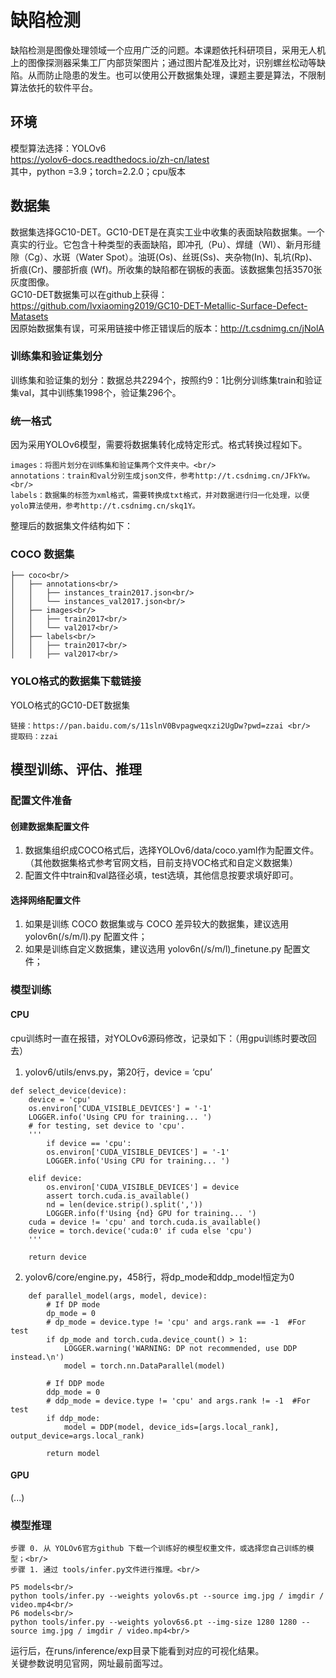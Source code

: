 # 缺陷检测
缺陷检测是图像处理领域一个应用广泛的问题。本课题依托科研项目，采用无人机上的图像探测器采集工厂内部货架图片；通过图片配准及比对，识别螺丝松动等缺陷。从而防止隐患的发生。也可以使用公开数据集处理，课题主要是算法，不限制算法依托的软件平台。

## 环境
模型算法选择：YOLOv6<br/>
https://yolov6-docs.readthedocs.io/zh-cn/latest<br/>
其中，python =3.9；torch=2.2.0；cpu版本

## 数据集
数据集选择GC10-DET。GC10-DET是在真实工业中收集的表面缺陷数据集。一个真实的行业。它包含十种类型的表面缺陷，即冲孔（Pu）、焊缝（Wl）、新月形缝隙（Cg）、水斑（Water Spot）。油斑(Os)、丝斑(Ss)、夹杂物(In)、轧坑(Rp)、折痕(Cr)、腰部折痕 (Wf)。所收集的缺陷都在钢板的表面。该数据集包括3570张灰度图像。<br/>
GC10-DET数据集可以在github上获得：https://github.com/lvxiaoming2019/GC10-DET-Metallic-Surface-Defect-Matasets<br/>
因原始数据集有误，可采用链接中修正错误后的版本：http://t.csdnimg.cn/jNolA<br/>

### 训练集和验证集划分
训练集和验证集的划分：数据总共2294个，按照约9：1比例分训练集train和验证集val，其中训练集1998个，验证集296个。

### 统一格式
因为采用YOLOv6模型，需要将数据集转化成特定形式。格式转换过程如下。<br/>
```
images：将图片划分在训练集和验证集两个文件夹中。<br/>
annotations：train和val分别生成json文件，参考http://t.csdnimg.cn/JFkYw。<br/>
labels：数据集的标签为xml格式，需要转换成txt格式，并对数据进行归一化处理，以便yolo算法使用，参考http://t.csdnimg.cn/skq1Y。
```

整理后的数据集文件结构如下：

### COCO 数据集
```
├── coco<br/>
│   ├── annotations<br/>
│   │   ├── instances_train2017.json<br/>
│   │   └── instances_val2017.json<br/>
│   ├── images<br/>
│   │   ├── train2017<br/>
│   │   └── val2017<br/>
│   ├── labels<br/>
│   │   ├── train2017<br/>
│   │   ├── val2017<br/>
```

### YOLO格式的数据集下载链接
YOLO格式的GC10-DET数据集<br/>
```
链接：https://pan.baidu.com/s/11slnV0Bvpagweqxzi2UgDw?pwd=zzai <br/>
提取码：zzai
```

## 模型训练、评估、推理

### 配置文件准备
#### 创建数据集配置文件
1) 数据集组织成COCO格式后，选择YOLOv6/data/coco.yaml作为配置文件。（其他数据集格式参考官网文档，目前支持VOC格式和自定义数据集） <br/>
2) 配置文件中train和val路径必填，test选填，其他信息按要求填好即可。 <br/>

#### 选择网络配置文件
1) 如果是训练 COCO 数据集或与 COCO 差异较大的数据集，建议选用 yolov6n(/s/m/l).py 配置文件； <br/>
2) 如果是训练自定义数据集，建议选用 yolov6n(/s/m/l)_finetune.py 配置文件；

### 模型训练
#### CPU
cpu训练时一直在报错，对YOLOv6源码修改，记录如下：（用gpu训练时要改回去） <br/>
1) yolov6/utils/envs.py，第20行，device = ‘cpu’  <br/>
```
def select_device(device):
    device = 'cpu'
    os.environ['CUDA_VISIBLE_DEVICES'] = '-1'
    LOGGER.info('Using CPU for training... ')
    # for testing, set device to 'cpu'.
    '''
        if device == 'cpu':
        os.environ['CUDA_VISIBLE_DEVICES'] = '-1'
        LOGGER.info('Using CPU for training... ')

    elif device:
        os.environ['CUDA_VISIBLE_DEVICES'] = device
        assert torch.cuda.is_available()
        nd = len(device.strip().split(','))
        LOGGER.info(f'Using {nd} GPU for training... ')
    cuda = device != 'cpu' and torch.cuda.is_available()
    device = torch.device('cuda:0' if cuda else 'cpu')
    '''

    return device
```

2) yolov6/core/engine.py，458行，将dp_mode和ddp_model恒定为0<br/>
```
    def parallel_model(args, model, device):
        # If DP mode
        dp_mode = 0
        # dp_mode = device.type != 'cpu' and args.rank == -1  #For test
        if dp_mode and torch.cuda.device_count() > 1:
            LOGGER.warning('WARNING: DP not recommended, use DDP instead.\n')
            model = torch.nn.DataParallel(model)

        # If DDP mode
        ddp_mode = 0
        # ddp_mode = device.type != 'cpu' and args.rank != -1  #For test
        if ddp_mode:
            model = DDP(model, device_ids=[args.local_rank], output_device=args.local_rank)

        return model
```

#### GPU
(...)

### 模型推理
```
步骤 0. 从 YOLOv6官方github 下载一个训练好的模型权重文件，或选择您自己训练的模型；<br/>
步骤 1. 通过 tools/infer.py文件进行推理。<br/>
```
```
P5 models<br/>
python tools/infer.py --weights yolov6s.pt --source img.jpg / imgdir / video.mp4<br/>
P6 models<br/>
python tools/infer.py --weights yolov6s6.pt --img-size 1280 1280 --source img.jpg / imgdir / video.mp4<br/>
```
运行后，在runs/inference/exp目录下能看到对应的可视化结果。<br/>
关键参数说明见官网，网址最前面写过。

